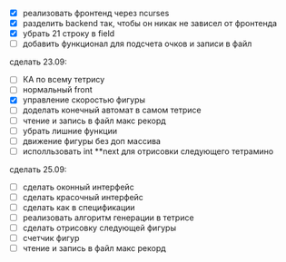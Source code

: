 - [x] реализовать фронтенд через ncurses
- [x] разделить backend так, чтобы он никак не зависел от фронтенда
- [x] убрать 21 строку в field
- [ ] добавить функционал для подсчета очков и записи в файл 

сделать 23.09:
- [ ] КА по всему тетрису
- [ ] нормальный front
- [x] управление скоростью фигуры
- [ ] доделать конечный автомат в самом тетрисе
- [ ] чтение и запись в файл макс рекорд
- [ ] убрать лишние функции
- [ ] движение фигуры без доп массива
- [ ] исполльзовать int **next для отрисовки следующего тетрамино

сделать 25.09:
- [ ] сделать оконный интерфейс
- [ ] сделать красочный интерфейс
- [ ] сделать как в спецификации
- [ ] реализовать алгоритм генерации в тетрисе
- [ ] сделать отрисовку следующей фигуры
- [ ] счетчик фигур
- [ ] чтение и запись в файл макс рекорд
